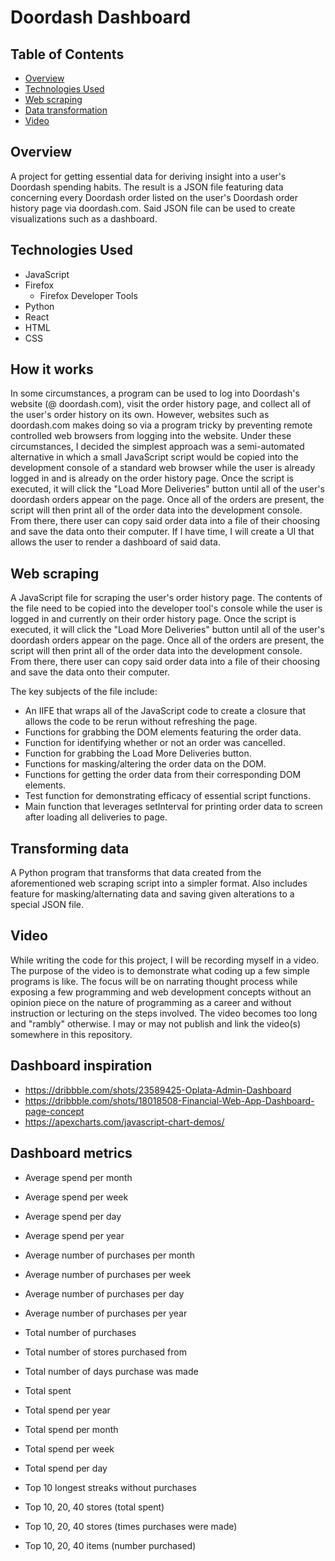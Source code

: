 # Doordash Dashboard

## Table of Contents

- [Overview](#overview)
- [Technologies Used](#technologies-used)
- [Web scraping](#web-scraping)
- [Data transformation](#transforming-data)
- [Video](#video)

## Overview

A project for getting essential data for deriving insight into a user's Doordash spending habits. The result is a JSON file featuring
data concerning every Doordash order listed on the user's Doordash order history page via doordash.com. Said JSON file can be used
to create visualizations such as a dashboard.

## Technologies Used

- JavaScript
- Firefox
  - Firefox Developer Tools
- Python
- React
- HTML
- CSS

## How it works

In some circumstances, a program can be used to log into Doordash's website (@ doordash.com), visit the order history page, and collect all of the user's order
history on its own. However, websites such as doordash.com makes doing so via a program tricky by preventing remote controlled web browsers from logging into the
website. Under these circumstances, I decided the simplest approach was a semi-automated alternative in which a small JavaScript script would be copied into the
development console of a standard web browser while the user is already logged in and is already on the order history page. Once the script is executed, it will
click the "Load More Deliveries" button until all of the user's doordash orders appear on the page. Once all of the orders are present, the script will then
print all of the order data into the development console. From there, there user can copy said order data into a file of their choosing and save the data onto their computer. If I have time, I will create a UI that allows the user to render a dashboard of said data.

## Web scraping

A JavaScript file for scraping the user's order history page. The contents of the file need to be copied into the developer tool's console while the user is logged in and currently on their order history page. Once the script is executed, it will
click the "Load More Deliveries" button until all of the user's doordash orders appear on the page. Once all of the orders are present, the script will then
print all of the order data into the development console. From there, there user can copy said order data into a file of their choosing and save the data onto their computer.

The key subjects of the file include:

- An IIFE that wraps all of the JavaScript code to create a closure that allows the code to be rerun without refreshing the page.
- Functions for grabbing the DOM elements featuring the order data.
- Function for identifying whether or not an order was cancelled.
- Function for grabbing the Load More Deliveries button.
- Functions for masking/altering the order data on the DOM.
- Functions for getting the order data from their corresponding DOM elements.
- Test function for demonstrating efficacy of essential script functions.
- Main function that leverages setInterval for printing order data to screen after loading all deliveries to page.

## Transforming data

A Python program that transforms that data created from the aforementioned web scraping script into a simpler format. Also includes
feature for masking/alternating data and saving given alterations to a special JSON file.

## Video

While writing the code for this project, I will be recording myself in a video. The purpose of the video is to demonstrate what coding up a few simple programs is like. The focus will be on narrating thought process while exposing a few programming and web development concepts without an opinion piece on the nature of programming as a career and without instruction or lecturing on the steps involved. The video becomes too long and "rambly" otherwise. I may or may not publish and link the video(s) somewhere in this repository.

## Dashboard inspiration

- https://dribbble.com/shots/23589425-Oplata-Admin-Dashboard
- https://dribbble.com/shots/18018508-Financial-Web-App-Dashboard-page-concept
- https://apexcharts.com/javascript-chart-demos/

## Dashboard metrics

- Average spend per month
- Average spend per week
- Average spend per day
- Average spend per year

- Average number of purchases per month
- Average number of purchases per week
- Average number of purchases per day
- Average number of purchases per year

- Total number of purchases
- Total number of stores purchased from
- Total number of days purchase was made

- Total spent
- Total spend per year
- Total spend per month
- Total spend per week
- Total spend per day

- Top 10 longest streaks without purchases

- Top 10, 20, 40 stores (total spent)
- Top 10, 20, 40 stores (times purchases were made)
- Top 10, 20, 40 items (number purchased)
